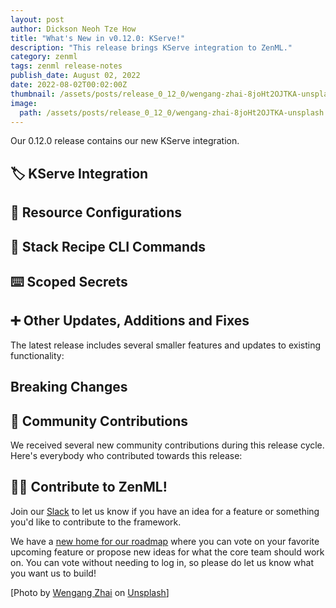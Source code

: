 ```yaml
---
layout: post
author: Dickson Neoh Tze How
title: "What's New in v0.12.0: KServe!"
description: "This release brings KServe integration to ZenML."
category: zenml
tags: zenml release-notes
publish_date: August 02, 2022
date: 2022-08-02T00:02:00Z
thumbnail: /assets/posts/release_0_12_0/wengang-zhai-8joHt2OJTKA-unsplash.jpg
image:
  path: /assets/posts/release_0_12_0/wengang-zhai-8joHt2OJTKA-unsplash.jpg
---
```


Our 0.12.0 release contains our new KServe integration.

## 🏷 KServe Integration



## 🔎 Resource Configurations



## 📖 Stack Recipe CLI Commands



## ⌨️ Scoped Secrets



## ➕ Other Updates, Additions and Fixes

The latest release includes several smaller features and updates to existing functionality:


## Breaking Changes



## 🙌 Community Contributions

We received several new community contributions during this release cycle. Here's everybody who contributed towards this release:



## 👩‍💻 Contribute to ZenML!

Join our [Slack](https://zenml.io/slack-invite/) to let us know if you have an
idea for a feature or something you'd like to contribute to the framework.

We have a [new home for our roadmap](https://zenml.io/roadmap) where you can vote on your favorite upcoming
feature or propose new ideas for what the core team should work on. You can vote
without needing to log in, so please do let us know what you want us to build!

[Photo by <a href="https://unsplash.com/photos/8joHt2OJTKA?utm_source=unsplash&utm_medium=referral&utm_content=creditCopyText">Wengang Zhai</a> on <a href="https://unsplash.com/s/photos/balloons?utm_source=unsplash&utm_medium=referral&utm_content=creditCopyText">Unsplash</a>]
